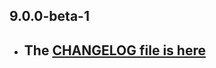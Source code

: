 ## 9.0.0-beta-1

- ## The [CHANGELOG file is here](https://tau.canardoux.xyz/doc-v9/changelog.html)

